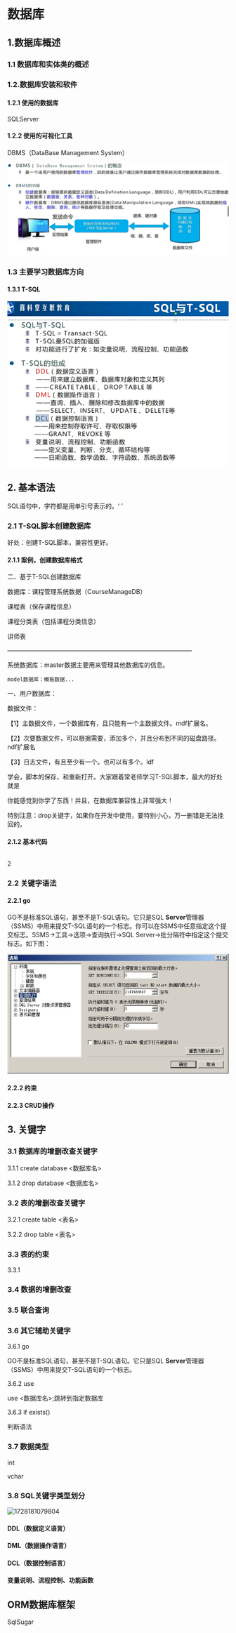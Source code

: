 # 数据库

## 1.数据库概述

### 1.1 数据库和实体类的概述

### 1.2.数据库安装和软件

#### 1.2.1 使用的数据库

SQLServer

#### 1.2.2 使用的可视化工具

DBMS（DataBase Management System）

![1728176510244](image/Database/1728176510244.png)

### 1.3 主要学习数据库方向

#### 1.3.1 T-SQL

![1728181079804](image/Database/1728181079804.png)

## 2. 基本语法

SQL语句中，字符都是用单引号表示的。‘  ’

### 2.1 T-SQL脚本创建数据库

好处：创建T-SQL脚本，兼容性更好。

#### 2.1.1 案例，创建数据库格式

二、基于T-SQL创建数据库

数据库：课程管理系统数据（CourseManageDB）

课程表（保存课程信息）

课程分类表（包括课程分类信息）

讲师表

——————————————————————————————

系统数据库：master数据主要用来管理其他数据库的信息。

    model数据库：模板数据...

一、用户数据库：

数据文件：

【1】主数据文件，一个数据库有，且只能有一个主数据文件。mdf扩展名。

【2】次要数据文件，可以根据需要，添加多个，并且分布到不同的磁盘路径。ndf扩展名

【3】日志文件，有且至少有一个。也可以有多个。ldf

学会，脚本的保存，和重新打开。大家跟着常老师学习T-SQL脚本，最大的好处就是

你能感觉到你学了东西！并且，在数据库兼容性上非常强大！

特别注意：drop关键字，如果你在开发中使用，要特别小心，万一删错是无法挽回的。

#### 2.1.2 基本代码

```sql

```

2

### 2.2 关键字语法

#### 2.2.1 go

GO不是标准SQL语句，甚至不是T-SQL语句。它只是SQL **Server**管理器（SSMS）中用来提交T-SQL语句的一个标志。你可以在SSMS中任意指定这个提交标志。SSMS->工具->选项->查询执行->SQL Server->批分隔符中指定这个提交标志。如下图：

![1728185470794](image/Database/1728185470794.png)

#### 2.2.2 约束

#### 2.2.3 CRUD操作

## 3. 关键字

### 3.1 数据库的增删改查关键字

3.1.1 create database <数据库名>

3.1.2 drop database <数据库名>

### 3.2 表的增删改查关键字

3.2.1 create table <表名>

3.2.2 drop table <表名>

### 3.3 表的约束

3.3.1

### 3.4 数据的增删改查

### 3.5 联合查询

### 3.6 其它辅助关键字

3.6.1 go

GO不是标准SQL语句，甚至不是T-SQL语句。它只是SQL **Server**管理器（SSMS）中用来提交T-SQL语句的一个标志。

3.6.2 use

use <数据库名>;跳转到指定数据库

3.6.3 if exists()

判断语法

### 3.7 数据类型

int

vchar

### 3.8 SQL关键字类型划分

![1728181079804](https://file+.vscode-resource.vscode-cdn.net/e%3A/ZeXi/CSharpCode/CSharpStudyWorkspace/image/Database/1728181079804.png)

#### DDL（数据定义语言）

#### DML（数据操作语言）

#### DCL（数据控制语言）

#### 变量说明、流程控制、功能函数


## ORM数据库框架

SqlSugar
